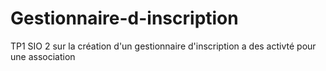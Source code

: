 # Gestionnaire-d-inscription
TP1 SIO 2 sur la création d'un gestionnaire d'inscription a des activté pour une association
